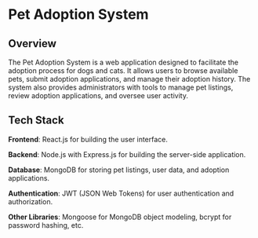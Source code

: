 # Pet Adoption System

## Overview

The Pet Adoption System is a web application designed to facilitate the adoption process for dogs and cats. It allows users to browse available pets, submit adoption applications, and manage their adoption history. The system also provides administrators with tools to manage pet listings, review adoption applications, and oversee user activity.

## Tech Stack

**Frontend**: React.js for building the user interface.

**Backend**: Node.js with Express.js for building the server-side application.

**Database**: MongoDB for storing pet listings, user data, and adoption applications.

**Authentication**: JWT (JSON Web Tokens) for user authentication and authorization.

**Other Libraries**: Mongoose for MongoDB object modeling, bcrypt for password hashing, etc.
